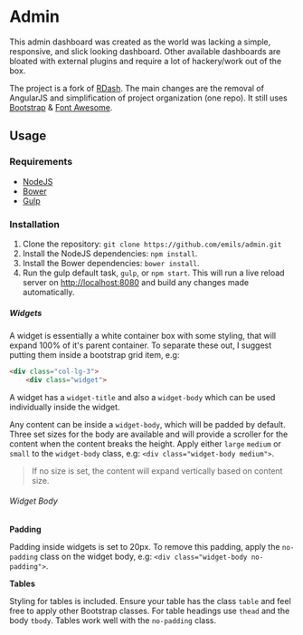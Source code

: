 # Admin

This admin dashboard was created as the world was lacking a simple, responsive, and slick looking dashboard. Other available dashboards are bloated with external plugins and require a lot of hackery/work out of the box.

The project is a fork of [RDash](https://github.com/rdash/rdash-angular). The main changes are the removal of AngularJS and simplification of project organization (one repo). It still uses [Bootstrap](http://getbootstrap.com/) & [Font Awesome](http://fortawesome.github.io/Font-Awesome/).

## Usage
### Requirements
* [NodeJS](http://nodejs.org/)
* [Bower](http://bower.io)
* [Gulp](http://gulpjs.com/)

### Installation
1. Clone the repository: `git clone https://github.com/emils/admin.git`
2. Install the NodeJS dependencies: `npm install`.
3. Install the Bower dependencies: `bower install`.
4. Run the gulp default task, `gulp`, or `npm start`. This will run a live reload server on [http://localhost:8080](http://localhost:8080) and build any changes made automatically.

##### Widgets

A widget is essentially a white container box with some styling, that will expand 100% of it's parent container. To separate these out, I suggest putting them inside a bootstrap grid item, e.g:

```HTML
<div class="col-lg-3">
	<div class="widget">
```

A widget has a `widget-title` and also a `widget-body` which can be used individually inside the widget.

Any content can be inside a `widget-body`, which will be padded by default. Three set sizes for the body are available and will provide a scroller for the content when the content breaks the height. Apply either `large` `medium` or `small` to the `widget-body` class, e.g: `<div class="widget-body medium">`.

> If no size is set, the content will expand vertically based on content size.

###### Widget Body

**Padding**

Padding inside widgets is set to 20px. To remove this padding, apply the `no-padding` class on the widget body, e.g: `<div class="widget-body no-padding">`.

**Tables**

Styling for tables is included. Ensure your table has the class `table` and feel free to apply other Bootstrap classes. For table headings use `thead` and the body `tbody`. Tables work well with the `no-padding` class.
